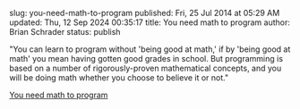 slug: you-need-math-to-program
published: Fri, 25 Jul 2014 at 05:29 AM
updated: Thu, 12 Sep 2024 00:35:17 
title: You need math to program
author: Brian Schrader
status: publish

<div class="link">
<p>"You can learn to program without 'being good at math,' if by 'being good at math' you mean having gotten good grades in school. But programming is based on a number of rigorously-proven mathematical concepts, and you will be doing math whether you choose to believe it or not."</p>
</div>

[You need math to program](http://blog.tabini.ca/posts/you-need-math-to-program-and-thats-a-good-thing)